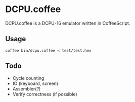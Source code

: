 DCPU.coffee
===========

DCPU.coffee is a DCPU-16 emulator written in CoffeeScript.

Usage
-----
`coffee bin/dcpu.coffee < test/test.hex`

Todo
----
* Cycle counting
* IO (keyboard, screen)
* Assembler(?)
* Verify correctness (if possible)